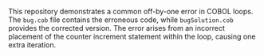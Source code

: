 This repository demonstrates a common off-by-one error in COBOL loops. The `bug.cob` file contains the erroneous code, while `bugSolution.cob` provides the corrected version. The error arises from an incorrect placement of the counter increment statement within the loop, causing one extra iteration.